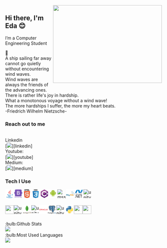 
<img src="https://media.giphy.com/media/VhLes6jbgrKSBkjSPM/giphy.gif" align="right" width="350" height="250">

## Hi there, I'm Eda :blush: 
I’m a Computer Engineering Student
<br/>

🌱  
A ship sailing far away cannot go quietly without encountering wind waves. 
<br/>
Wind waves are always the friends of the advancing ones.
<br/>
There is rather life's joy in hardship.
<br/>
What a monotonous voyage without a wind wave! 
<br/>
The more hardships I suffer, the more my heart beats. 
<br/>
-Friedrich Wilhelm Nietzsche-

### Reach out to me
<br/>
Linkedin
<br/>
[<img  width="22" src="https://unpkg.com/simple-icons@v5/icons/linkedin.svg" />][linkedin]
<br/>
Youtube:
<br/>
[<img  width="22" src="https://unpkg.com/simple-icons@v5/icons/youtube.svg" />][youtube]
<br/>
Medium:
<br/>
[<img  width="22" src="https://unpkg.com/simple-icons@v5/icons/medium.svg" />][medium]
<br/>

### Tech I Use

<img align="left" src="https://raw.githubusercontent.com/devicons/devicon/master/icons/java/java-original.svg" alt="java" width="28" height="28">
<img align="left" src="https://raw.githubusercontent.com/devicons/devicon/master/icons/bootstrap/bootstrap-plain-wordmark.svg" width="28" height="28">
<img align="left" src="https://raw.githubusercontent.com/devicons/devicon/master/icons/html5/html5-original-wordmark.svg" alt="html5" width="28" height="28">
<img align="left" src="https://raw.githubusercontent.com/devicons/devicon/master/icons/css3/css3-original-wordmark.svg" alt="css3" width="28" height="28">
<img align="left" src="https://raw.githubusercontent.com/devicons/devicon/master/icons/csharp/csharp-original.svg" alt="csharp" width="28" height="28">
<img align="left" src="https://raw.githubusercontent.com/devicons/devicon/master/icons/android/android-original-wordmark.svg" alt="android" width="28" height="28">
<img align="left" src="https://www.svgrepo.com/show/303229/microsoft-sql-server-logo.svg" alt="mssql" width="28" height="28"/>
<img align="left" src="https://raw.githubusercontent.com/devicons/devicon/master/icons/mysql/mysql-original-wordmark.svg" alt="mysql" width="28" height="28">
<img align="left" src="https://raw.githubusercontent.com/devicons/devicon/master/icons/dot-net/dot-net-original-wordmark.svg" alt="unity" width="28" height="28">
<img align="left" src="https://www.vectorlogo.zone/logos/firebase/firebase-icon.svg" alt="unity" width="28" height="28">
<br/>
<br/>
<br/>
<img align="left" src="https://www.vectorlogo.zone/logos/springio/springio-icon.svg" width="28" height="28">
<img align="left" src="https://www.vectorlogo.zone/logos/git-scm/git-scm-icon.svg" alt="unity" width="28" height="28">
<img align="left" src="https://raw.githubusercontent.com/devicons/devicon/master/icons/mongodb/mongodb-original-wordmark.svg" alt="unity" width="28" height="28">
<img align="left" src="https://www.vectorlogo.zone/logos/opencv/opencv-icon.svg" alt="unity" width="25" height="25">
<img align="left" src="https://raw.githubusercontent.com/devicons/devicon/master/icons/oracle/oracle-original.svg" alt="unity" width="28" height="28">
<img align="left" src="https://raw.githubusercontent.com/devicons/devicon/master/icons/postgresql/postgresql-original-wordmark.svg" alt="unity" width="28" height="28">
<img align="left" src="https://www.vectorlogo.zone/logos/getpostman/getpostman-icon.svg" alt="unity" width="28" height="28">
<img align="left" src="https://raw.githubusercontent.com/devicons/devicon/master/icons/python/python-original.svg" width="28" height="28">
<img align="left" src="https://upload.wikimedia.org/wikipedia/commons/0/05/Scikit_learn_logo_small.svg" width="28" height="28">
<img align="left" src="https://www.vectorlogo.zone/logos/tensorflow/tensorflow-icon.svg" width="28" height="28">




<br/>
<br/>
<br/>


 <summary>:bulb:Github Stats</summary>
 <img src="https://github-readme-stats.vercel.app/api?username=edakass&&theme=radical">


<br/>

 <summary>:bulb:Most Used Languages</summary>
 <img src="https://github-readme-stats.vercel.app/api/top-langs/?username=edakass&layout=compact">


[linkedin]:https://www.linkedin.com/in/eda-ka%C5%9F-289943180/
[medium]:https://medium.com/@bornthiseda
[youtube]:https://www.youtube.com/channel/UCcL288xeuXnGSx1QFw4Wuwg?view_as=subscriber
